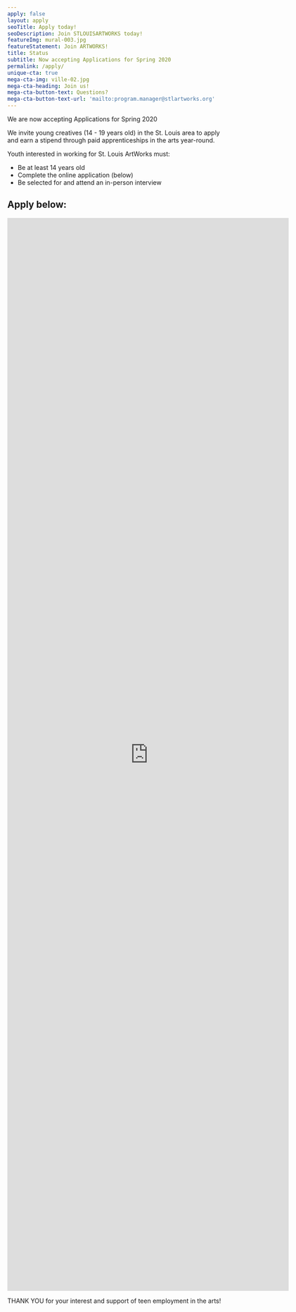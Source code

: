 ```yaml
---
apply: false
layout: apply
seoTitle: Apply today!
seoDescription: Join STLOUISARTWORKS today!
featureImg: mural-003.jpg
featureStatement: Join ARTWORKS!
title: Status
subtitle: Now accepting Applications for Spring 2020
permalink: /apply/
unique-cta: true
mega-cta-img: ville-02.jpg
mega-cta-heading: Join us!
mega-cta-button-text: Questions?
mega-cta-button-text-url: 'mailto:program.manager@stlartworks.org'
---
```


We are now accepting Applications for Spring 2020

We invite young creatives (14 - 19 years old) in the St. Louis area to apply and earn a stipend through paid apprenticeships in the arts year-round.

Youth interested in working for St. Louis ArtWorks must:

* Be at least 14 years old
* Complete the online application (below)
* Be selected for and attend an in-person interview 

## Apply below:

<iframe style="max-witdh: 100%" src="https://docs.google.com/forms/d/e/1FAIpQLSfcA-XBaugXSRwGNLsbWM9m5GdHLxYGi-8ktg0P9-YHr3Pqkw/viewform?embedded=true" width="640" height="2435" frameborder="0" marginheight="0" marginwidth="0">Loading…</iframe>

THANK YOU for your interest and support of teen employment in the arts!
